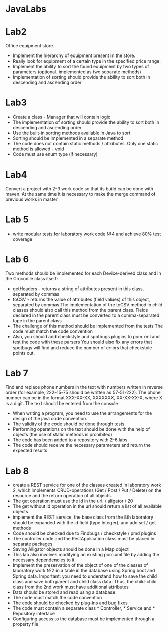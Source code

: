 # JavaLabs

# Lab2
Office equipment store.
- Implement the hierarchy of equipment present in the store.
- Really look for equipment of a certain type in the specified price range.
- Implement the ability to sort the found equipment by two types of parameters (optional, implemented as two separate methods)
- Implementation of sorting should provide the ability to sort both in descending and ascending order
# Lab3
- Create a class - Manager that will contain logic
- The implementation of sorting should provide the ability to sort both in descending and ascending order
- Use the built-in sorting methods available in Java to sort
- Sorting should be implemented in a separate method
- The code does not contain static methods / attributes. Only one static method is allowed - void
- Code must use enum type (if necessary)
# Lab4
Convert a project with 2-3 work code so that its build can be done with maven.
At the same time it is necessary to make the merge command of previous works in master
# Lab 5
- write modular tests for laboratory work code №4 and achieve 80% test coverage
# Lab 6
Two methods should be implemented for each Device-derived class and in the Crocodile class itself:
- getHeaders - returns a string of attributes present in this class, separated by commas
- toCSV - returns the value of attributes (field values) of this object, separated by commas.The implementation of the toCSV method in child classes should also call this method from the parent class. Fields declared in the parent class must be converted to a comma-separated tape in the parent class
- The challenge of this method should be implemented from the tests
The code must match the code convention
- Also, you should add checkstyle and spotbugs plugins to pom.xml and test the code with these parsers
You should also fix any errors that spotbugs will find and reduce the number of errors that checkstyle points out.
# Lab 7
Find and replace phone numbers in the text with numbers written in reverse order (for example, 222-15-75 should be written as 57-51-222). The phone number can be in the format ХХХ-ХХ-ХХ, ХХХХХХХ, ХХ-ХХ-ХХ-Х, where Х is a digit. The text should be entered from the console
- When writing a program, you need to use the arrangements for the design of the java code convention.
- The validity of the code should be done through tests
- Performing operations on the text should be done with the help of objects (the use of static methods is prohibited)
- The code has been added to a repository with 2-6 labs
- The code should receive the necessary parameters and return the expected results

# Lab 8
- create a REST service for one of the classes created in laboratory work 2, which implements CRUD-operations (Get / Post / Put / Delete) on the resource and the return operation of all objects.
- The get operation must use the id in the url: / aligator / 20
- The get without id operation in the url should return a list of all available objects
- implement the REST service, the base class from the 8th laboratory should be expanded with the id field (type Integer), and add set / get methods
- Сode should be checked due to Findbugs / checkstyle / pmd plugins
- The controller code and the RestApplication class must be placed in separate packages
- Saving Alligator objects should be done in a Map object
- This lab also involves modifying an existing pom.xml file by adding the necessary dependencies to it.
- Implement the preservation of the object of one of the classes of laboratory work №2 in a table in the database using Spring boot and Spring data. Important: you need to understand how to save the child class and save both parent and child class data. Thus, the child-child class from the 2nd work must have additional attributes
- Data should be stored and read using a database
- The code must match the code convention
- The code should be checked by plug-ins and bug fixes
- The code must contain a separate class * Controller, * Service and * Repository interface
- Configuring access to the database must be implemented through a property file

